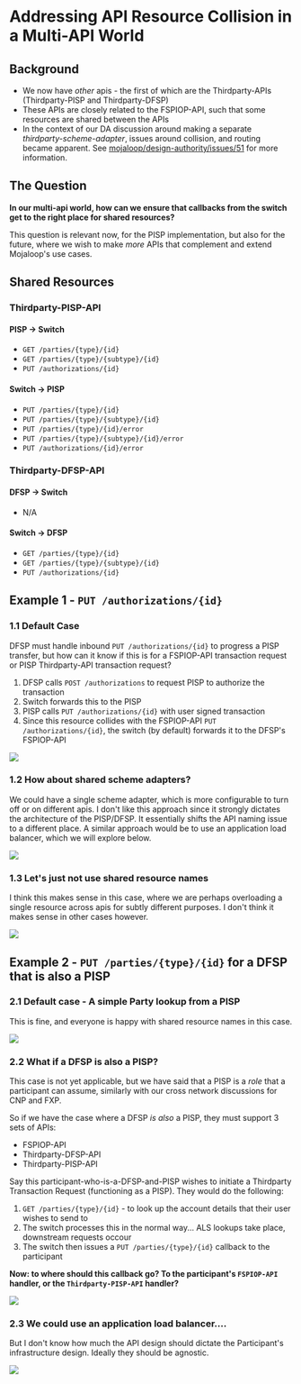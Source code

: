 # Addressing API Resource Collision in a Multi-API World

## Background

- We now have _other_ apis - the first of which are the Thirdparty-APIs (Thirdparty-PISP and Thirdparty-DFSP)
- These APIs are closely related to the FSPIOP-API, such that some resources are shared between the APIs
- In the context of our DA discussion around making a separate _thirdparty-scheme-adapter_, issues around collision, and routing became apparent. See [mojaloop/design-authority/issues/51](https://github.com/mojaloop/design-authority/issues/51) for more information.

## The Question

**In our multi-api world, how can we ensure that callbacks from the switch get to the right place for shared resources?**

This question is relevant now, for the PISP implementation, but also for the future, where we wish to make _more_ APIs that complement and extend Mojaloop's use cases. 

## Shared Resources

### Thirdparty-PISP-API

#### PISP -> Switch

- `GET /parties/{type}/{id}`
- `GET /parties/{type}/{subtype}/{id}`
- `PUT /authorizations/{id}`

#### Switch -> PISP

- `PUT /parties/{type}/{id}`
- `PUT /parties/{type}/{subtype}/{id}`
- `PUT /parties/{type}/{id}/error`
- `PUT /parties/{type}/{subtype}/{id}/error`
- `PUT /authorizations/{id}/error`

### Thirdparty-DFSP-API

#### DFSP -> Switch

- N/A

#### Switch -> DFSP

- `GET /parties/{type}/{id}`
- `GET /parties/{type}/{subtype}/{id}`
- `PUT /authorizations/{id}`


## Example 1 - `PUT /authorizations/{id}`

### 1.1 Default Case


DFSP must handle inbound `PUT /authorizations/{id}` to progress a PISP transfer, but how can it know if this is for a FSPIOP-API transaction request or PISP Thirdparty-API transaction request?

1. DFSP calls `POST /authorizations` to request PISP to authorize the transaction
2. Switch forwards this to the PISP
3. PISP calls `PUT /authorizations/{id}` with user signed transaction
4. Since this resource collides with the FSPIOP-API `PUT /authorizations/{id}`, the switch (by default) forwards it to the DFSP's FSPIOP-API


![](./images/authorizations_1.png)


### 1.2 How about shared scheme adapters?

We could have a single scheme adapter, which is more configurable to turn off or on different apis. I don't like this approach since it strongly dictates the architecture of the PISP/DFSP. It essentially shifts the API naming issue to a different place. A similar approach would be to use an application load balancer, which we will explore below.


![](./images/authorizations_2.png)


### 1.3 Let's just not use shared resource names

I think this makes sense in this case, where we are perhaps overloading a single resource across apis for subtly different purposes. I don't think it makes sense in other cases however.

![](./images/authorizations_3.png)



## Example 2 - `PUT /parties/{type}/{id}` for a DFSP that is also a PISP


### 2.1 Default case -  A simple Party lookup from a PISP

This is fine, and everyone is happy with shared resource names in this case.

![](./images/parties_1.png)


### 2.2 What if a DFSP is also a PISP?

This case is not yet applicable, but we have said that a PISP is a _role_ that a participant can assume, similarly with our cross network discussions for CNP and FXP.

So if we have the case where a DFSP _is also_ a PISP, they must support 3 sets of APIs:
- FSPIOP-API
- Thirdparty-DFSP-API
- Thirdparty-PISP-API


Say this participant-who-is-a-DFSP-and-PISP wishes to initiate a Thirdparty Transaction Request (functioning as a PISP). They would do the following:

1. `GET /parties/{type}/{id}` - to look up the account details that their user wishes to send to
2. The switch processes this in the normal way... ALS lookups take place, downstream requests occour
3. The switch then issues a `PUT /parties/{type}/{id}` callback to the participant

**Now: to where should this callback go? To the participant's `FSPIOP-API` handler, or the `Thirdparty-PISP-API` handler?**

![](./images/parties_2.png)



### 2.3 We could use an application load balancer....


But I don't know how much the API design should dictate the Participant's infrastructure design. Ideally they should be agnostic.

![](./images/parties_3.png)






